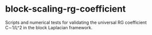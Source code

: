 # block-scaling-rg-coefficient
Scripts and numerical tests for validating the universal RG coefficient  C∼1/L^2   in the block Laplacian framework.
